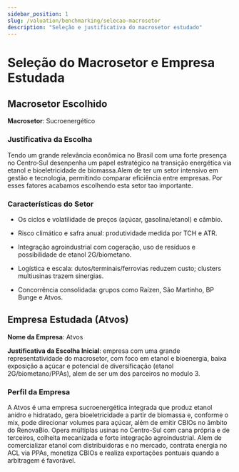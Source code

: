 ```yaml
---
sidebar_position: 1
slug: /valuation/benchmarking/selecao-macrosetor
description: "Seleção e justificativa do macrosetor estudado"
---
```


# Seleção do Macrosetor e Empresa Estudada

## Macrosetor Escolhido

**Macrosetor**: Sucroenergético

### Justificativa da Escolha

Tendo um grande relevância econômica no Brasil com uma forte presença no Centro‑Sul desenpenha um papel estratégico na transição energética via etanol e bioeletricidade de biomassa.Alem  de ter um setor intensivo em gestão e tecnologia, permitindo comparar eficiência entre empresas. Por esses fatores acabamos escolhendo esta setor tao importante.

### Características do Setor

- Os ciclos e volatilidade de preços (açúcar, gasolina/etanol) e câmbio.

- Risco climático e safra anual: produtividade medida por TCH e ATR.

- Integração agroindustrial com cogeração, uso de resíduos e possibilidade de etanol 2G/biometano.

- Logística e escala: dutos/terminais/ferrovias reduzem custo; clusters multiusinas trazem sinergias.

- Concorrência consolidada: grupos como Raízen, São Martinho, BP Bunge e Atvos.

## Empresa Estudada (Atvos)

**Nome da Empresa**: Atvos

**Justificativa da Escolha Inicial**: empresa com uma grande representatividade do macrosetor, com foco em etanol e bioenergia, baixa exposição a açúcar e potencial de diversificação (etanol 2G/biometano/PPAs), alem de ser um dos parceiros no modulo 3.

### Perfil da Empresa

A Atvos é uma empresa sucroenergética integrada que  produz etanol anidro e hidratado, gera bioeletricidade a partir de biomassa e, conforme o mix, pode direcionar volumes para açúcar, além de emitir CBIOs no âmbito do RenovaBio. Opera múltiplas usinas no Centro-Sul com cana própria e de terceiros, colheita mecanizada e forte integração agroindustrial. Alem de comercializar etanol com distribuidoras e no mercado, contrata energia no ACL via PPAs, monetiza CBIOs e realiza exportações pontuais quando a arbitragem é favorável.